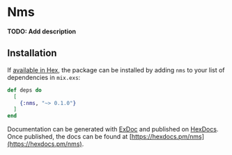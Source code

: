 # Nms

**TODO: Add description**

## Installation

If [available in Hex](https://hex.pm/docs/publish), the package can be installed
by adding `nms` to your list of dependencies in `mix.exs`:

```elixir
def deps do
  [
    {:nms, "~> 0.1.0"}
  ]
end
```

Documentation can be generated with [ExDoc](https://github.com/elixir-lang/ex_doc)
and published on [HexDocs](https://hexdocs.pm). Once published, the docs can
be found at [https://hexdocs.pm/nms](https://hexdocs.pm/nms).

